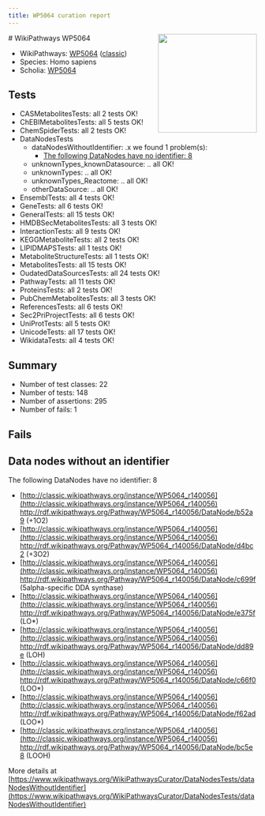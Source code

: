 ```yaml
---
title: WP5064 curation report
---
```


<img style="float: right; width: 200px" src="https://upload.wikimedia.org/wikipedia/commons/thumb/8/83/Wplogo_with_text_500.png/640px-Wplogo_with_text_500.png" />
# WikiPathways WP5064

* WikiPathways: [WP5064](https://wikipathways.org/pathways/WP5064) ([classic](https://classic.wikipathways.org/instance/WP5064))
* Species: Homo sapiens
* Scholia: [WP5064](https://scholia.toolforge.org/wikipathways/WP5064)
## Tests
* CASMetabolitesTests: all 2 tests OK!
* ChEBIMetabolitesTests: all 5 tests OK!
* ChemSpiderTests: all 2 tests OK!
* DataNodesTests
    * dataNodesWithoutIdentifier: .x we found 1 problem(s):
        * [The following DataNodes have no identifier: 8](#d2d32fa7)
    * unknownTypes_knownDatasource: .. all OK!
    * unknownTypes: .. all OK!
    * unknownTypes_Reactome: .. all OK!
    * otherDataSource: .. all OK!
* EnsemblTests: all 4 tests OK!
* GeneTests: all 6 tests OK!
* GeneralTests: all 15 tests OK!
* HMDBSecMetabolitesTests: all 3 tests OK!
* InteractionTests: all 9 tests OK!
* KEGGMetaboliteTests: all 2 tests OK!
* LIPIDMAPSTests: all 1 tests OK!
* MetaboliteStructureTests: all 1 tests OK!
* MetabolitesTests: all 15 tests OK!
* OudatedDataSourcesTests: all 24 tests OK!
* PathwayTests: all 11 tests OK!
* ProteinsTests: all 2 tests OK!
* PubChemMetabolitesTests: all 3 tests OK!
* ReferencesTests: all 6 tests OK!
* Sec2PriProjectTests: all 6 tests OK!
* UniProtTests: all 5 tests OK!
* UnicodeTests: all 17 tests OK!
* WikidataTests: all 4 tests OK!


## Summary

* Number of test classes: 22
* Number of tests: 148
* Number of assertions: 295
* Number of fails: 1

## Fails

<a name="d2d32fa7" />

## Data nodes without an identifier

The following DataNodes have no identifier: 8

* [http://classic.wikipathways.org/instance/WP5064_r140056](http://classic.wikipathways.org/instance/WP5064_r140056) http://rdf.wikipathways.org/Pathway/WP5064_r140056/DataNode/b52a9 (+1O2)
* [http://classic.wikipathways.org/instance/WP5064_r140056](http://classic.wikipathways.org/instance/WP5064_r140056) http://rdf.wikipathways.org/Pathway/WP5064_r140056/DataNode/d4bc2 (+3O2)
* [http://classic.wikipathways.org/instance/WP5064_r140056](http://classic.wikipathways.org/instance/WP5064_r140056) http://rdf.wikipathways.org/Pathway/WP5064_r140056/DataNode/c699f (5alpha-specific
DDA synthase)
* [http://classic.wikipathways.org/instance/WP5064_r140056](http://classic.wikipathways.org/instance/WP5064_r140056) http://rdf.wikipathways.org/Pathway/WP5064_r140056/DataNode/e375f (LO*)
* [http://classic.wikipathways.org/instance/WP5064_r140056](http://classic.wikipathways.org/instance/WP5064_r140056) http://rdf.wikipathways.org/Pathway/WP5064_r140056/DataNode/dd89e (LOH)
* [http://classic.wikipathways.org/instance/WP5064_r140056](http://classic.wikipathways.org/instance/WP5064_r140056) http://rdf.wikipathways.org/Pathway/WP5064_r140056/DataNode/c66f0 (LOO*)
* [http://classic.wikipathways.org/instance/WP5064_r140056](http://classic.wikipathways.org/instance/WP5064_r140056) http://rdf.wikipathways.org/Pathway/WP5064_r140056/DataNode/f62ad (LOO*)
* [http://classic.wikipathways.org/instance/WP5064_r140056](http://classic.wikipathways.org/instance/WP5064_r140056) http://rdf.wikipathways.org/Pathway/WP5064_r140056/DataNode/bc5e8 (LOOH)


More details at [https://www.wikipathways.org/WikiPathwaysCurator/DataNodesTests/dataNodesWithoutIdentifier](https://www.wikipathways.org/WikiPathwaysCurator/DataNodesTests/dataNodesWithoutIdentifier)

